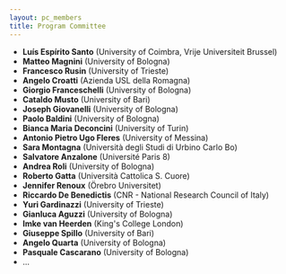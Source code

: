 ```yaml
---
layout: pc_members
title: Program Committee
---
```


- **Luís Espírito Santo** (University of Coimbra, Vrije Universiteit Brussel)  
- **Matteo Magnini** (University of Bologna)  
- **Francesco Rusin** (University of Trieste)  
- **Angelo Croatti** (Azienda USL della Romagna)  
- **Giorgio Franceschelli** (University of Bologna)  
- **Cataldo Musto** (University of Bari)  
- **Joseph Giovanelli** (University of Bologna)  
- **Paolo Baldini** (University of Bologna)  
- **Bianca Maria Deconcini** (University of Turin)  
- **Antonio Pietro Ugo Fleres** (University of Messina)  
- **Sara Montagna** (Università degli Studi di Urbino Carlo Bo)  
- **Salvatore Anzalone** (Université Paris 8)  
- **Andrea Roli** (University of Bologna)  
- **Roberto Gatta** (Università Cattolica S. Cuore)  
- **Jennifer Renoux** (Örebro Universitet)  
- **Riccardo De Benedictis** (CNR - National Research Council of Italy)  
- **Yuri Gardinazzi** (University of Trieste)  
- **Gianluca Aguzzi** (University of Bologna)  
- **Imke van Heerden** (King's College London)  
- **Giuseppe Spillo** (University of Bari)
- **Angelo Quarta** (University of Bologna)
- **Pasquale Cascarano** (University of Bologna)
- ...
